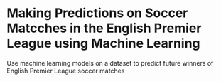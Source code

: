 # Making Predictions on Soccer Matcches in the English Premier League using Machine Learning
Use machine learning models on a dataset to predict future winners of English Premier League soccer matches
